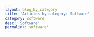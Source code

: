 ```yaml
---
layout: blog_by_category
title: 'Articles by category: Software'
category: software
desc: 'Software'
permalink: software/
---
```

